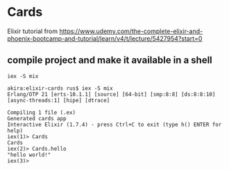 # Cards

Elixir tutorial from <https://www.udemy.com/the-complete-elixir-and-phoenix-bootcamp-and-tutorial/learn/v4/t/lecture/5427954?start=0>

## compile project and make it available in a shell
`iex -S mix`

    akira:elixir-cards rus$ iex -S mix
    Erlang/OTP 21 [erts-10.1.1] [source] [64-bit] [smp:8:8] [ds:8:8:10] [async-threads:1] [hipe] [dtrace]

    Compiling 1 file (.ex)
    Generated cards app
    Interactive Elixir (1.7.4) - press Ctrl+C to exit (type h() ENTER for help)
    iex(1)> Cards
    Cards
    iex(2)> Cards.hello
    "hello world!"
    iex(3)>
